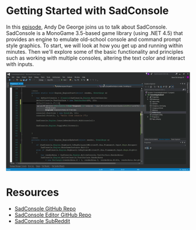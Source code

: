 
# Getting Started with SadConsole

In this [episode](https://channel9.msdn.com/Shows/dotGAME/Getting-Started-with-SadConsole), Andy De George joins us to talk about SadConsole. SadConsole is a MonoGame 3.5-based game library (using .NET 4.5) that provides an engine to emulate old-school console and command prompt style graphics. To start, we will look at how you get up and running within minutes. Then we'll explore some of the basic functionality and principles such as working with multiple consoles, altering the text color and interact with inputs. 

[![screenshot](screenshot.png)](https://channel9.msdn.com/Shows/dotGAME/Getting-Started-with-SadConsole)

# Resources

* [SadConsole GitHub Repo](https://github.com/Thraka/SadConsole)
* [SadConsole Editor GitHub Repo](https://github.com/Thraka/SadConsoleEditor/)
* [SadConsole SubReddit](www.reddit.com/r/sadconsole)
